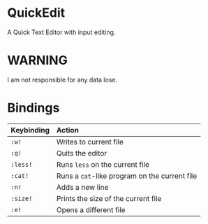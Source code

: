 # QuickEdit

A Quick Text Editor with input editing.

# WARNING

I am not responsible for any data lose.

# Bindings
| Keybinding | Action |
| :--- | :--- |
| `:w!` | Writes to current file |
| `:q!` | Quits the editor |
| `:less!` | Runs ``less`` on the current file |
| `:cat!` | Runs a ``cat``-like program on the current file |
| `:n!` | Adds a new line |
| `:size!` | Prints the size of the current file |
| `:e!` | Opens a different file |
